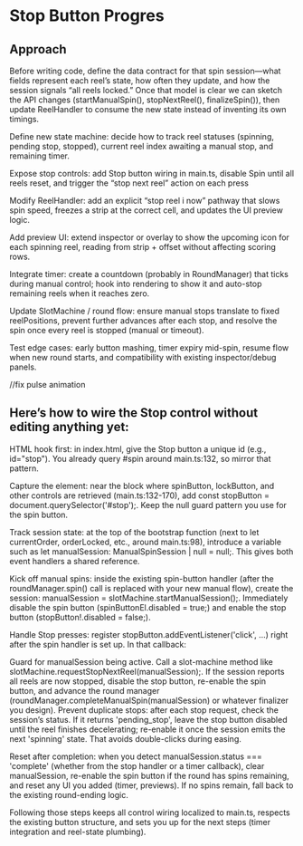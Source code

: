 # Stop Button Progres


## Approach

Before writing code, define the data contract for that spin session—what fields represent each reel’s state, how often they update, and how the session signals “all reels locked.” Once that model is clear we can sketch the API changes (startManualSpin(), stopNextReel(), finalizeSpin()), then update ReelHandler to consume the new state instead of inventing its own timings.

Define new state machine: decide how to track reel statuses (spinning, pending stop, stopped), current reel index awaiting a manual stop, and remaining timer.

Expose stop controls: add Stop button wiring in main.ts, disable Spin until all reels reset, and trigger the “stop next reel” action on each press

Modify ReelHandler: add an explicit “stop reel i now” pathway that slows spin speed, freezes a strip at the correct cell, and updates the UI preview logic.

Add preview UI: extend inspector or overlay to show the upcoming icon for each spinning reel, reading from strip + offset without affecting scoring rows.

Integrate timer: create a countdown (probably in RoundManager) that ticks during manual control; hook into rendering to show it and auto-stop remaining reels when it reaches zero.

Update SlotMachine / round flow: ensure manual stops translate to fixed reelPositions, prevent further advances after each stop, and resolve the spin once every reel is stopped (manual or timeout).

Test edge cases: early button mashing, timer expiry mid-spin, resume flow when new round starts, and compatibility with existing inspector/debug panels.

//fix pulse animation

## Here’s how to wire the Stop control without editing anything yet:

HTML hook first: in index.html, give the Stop button a unique id (e.g., id="stop"). You already query #spin around main.ts:132, so mirror that pattern.

Capture the element: near the block where spinButton, lockButton, and other controls are retrieved (main.ts:132-170), add const stopButton = document.querySelector<HTMLButtonElement>('#stop');. Keep the null guard pattern you use for the spin button.

Track session state: at the top of the bootstrap function (next to let currentOrder, orderLocked, etc., around main.ts:98), introduce a variable such as let manualSession: ManualSpinSession | null = null;. This gives both event handlers a shared reference.

Kick off manual spins: inside the existing spin-button handler (after the roundManager.spin() call is replaced with your new manual flow), create the session: manualSession = slotMachine.startManualSession();. Immediately disable the spin button (spinButtonEl.disabled = true;) and enable the stop button (stopButton!.disabled = false;).

Handle Stop presses: register stopButton.addEventListener('click', ...) right after the spin handler is set up. In that callback:

Guard for manualSession being active.
Call a slot-machine method like slotMachine.requestStopNextReel(manualSession);.
If the session reports all reels are now stopped, disable the stop button, re-enable the spin button, and advance the round manager (roundManager.completeManualSpin(manualSession) or whatever finalizer you design).
Prevent duplicate stops: after each stop request, check the session’s status. If it returns 'pending_stop', leave the stop button disabled until the reel finishes decelerating; re-enable it once the session emits the next 'spinning' state. That avoids double-clicks during easing.

Reset after completion: when you detect manualSession.status === 'complete' (whether from the stop handler or a timer callback), clear manualSession, re-enable the spin button if the round has spins remaining, and reset any UI you added (timer, previews). If no spins remain, fall back to the existing round-ending logic.

Following those steps keeps all control wiring localized to main.ts, respects the existing button structure, and sets you up for the next steps (timer integration and reel-state plumbing).
